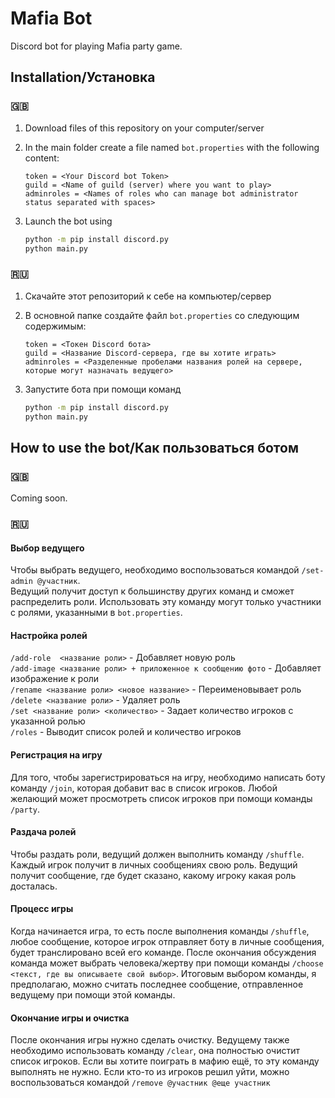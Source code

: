 # Mafia Bot

Discord bot for playing Mafia party game.

## Installation/Установка

### :gb:

1. Download files of this repository on your computer/server
2. In the main folder create a file named ``bot.properties`` with the following content:

    ```properties
    token = <Your Discord bot Token>
    guild = <Name of guild (server) where you want to play> 
    adminroles = <Names of roles who can manage bot administrator status separated with spaces>
    ```

3. Launch the bot using

    ```bash
    python -m pip install discord.py
    python main.py
    ```

### :ru:

1. Скачайте этот репозиторий к себе на компьютер/сервер
2. В основной папке создайте файл ``bot.properties`` со следующим содержимым:

    ```properties
    token = <Токен Discord бота>
    guild = <Название Discord-сервера, где вы хотите играть> 
    adminroles = <Разделенные пробелами названия ролей на сервере, которые могут назначать ведущего>
    ```

3. Запустите бота при помощи команд

    ```bash
    python -m pip install discord.py
    python main.py
    ```

## How to use the bot/Как пользоваться ботом

### :gb:

Coming soon.

### :ru:

#### Выбор ведущего

Чтобы выбрать ведущего, необходимо воспользоваться командой ``/set-admin @участник``.  
Ведущий получит доступ к большинству других команд и сможет распределить роли.
Использовать эту команду могут только участники с ролями, указанными в ``bot.properties``.

#### Настройка ролей

``/add-role  <название роли>`` - Добавляет новую роль  
``/add-image <название роли> + приложенное к сообщению фото`` - Добавляет изображение к роли  
``/rename <название роли> <новое название>`` - Переименовывает роль  
``/delete <название роли>`` - Удаляет роль  
``/set <название роли> <количество>`` - Задает количество игроков с указанной ролью  
``/roles`` - Выводит список ролей и количество игроков  

#### Регистрация на игру

Для того, чтобы зарегистрироваться на игру, необходимо написать боту команду ``/join``, которая добавит вас в список игроков.
Любой желающий может просмотреть список игроков при помощи команды ``/party``.

#### Раздача ролей

Чтобы раздать роли, ведущий должен выполнить команду ``/shuffle``. Каждый игрок получит в личных сообщениях свою роль. Ведущий получит сообщение, где будет сказано, какому игроку какая роль досталась.

#### Процесс игры

Когда начинается игра, то есть после выполнения команды ``/shuffle``, любое сообщение, которое игрок отправляет боту в личные сообщения, будет транслировано всей его команде. После окончания обсуждения команда может выбрать человека/жертву при помощи команды ``/choose <текст, где вы описываете свой выбор>``. Итоговым выбором команды, я предполагаю, можно считать последнее сообщение, отправленное ведущему при помощи этой команды.

#### Окончание игры и очистка

После окончания игры нужно сделать очистку. Ведущему также необходимо использовать команду ``/clear``, она полностью очистит список игроков.
Если вы хотите поиграть в мафию ещё, то эту команду выполнять не нужно. Если кто-то из игроков решил уйти, можно воспользоваться командой
``/remove @участник @еще участник``
